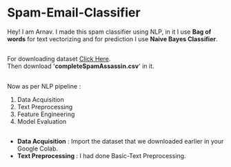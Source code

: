 # Spam-Email-Classifier
Hey! I am Arnav. I made this spam classifier using NLP, in it I use **Bag of words** for text vectorizing and for prediction I use **Naive Bayes Classifier**.  
##
For downloading dataset [Click Here](https://www.kaggle.com/datasets/nitishabharathi/email-spam-dataset?select=completeSpamAssassin.csv). \
Then download '**completeSpamAssassin.csv**' in it.
##
Now as per NLP pipeline :
1. Data Acquisition
2. Text Preprocessing
3. Feature Engineering
4. Model Evaluation
##
* **Data Acquisition** : Import the dataset that we downloaded earlier in your Google Colab.
* **Text Preprocessing** : I had done Basic-Text Preprocessing.
